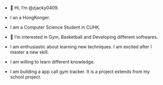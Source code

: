 - 👋 Hi, I’m @zjacky0409.
- I an a HongKonger.
- I am a Computer Science Student in CUHK.
- 👀 I’m interested in Gym, Basketball and Developing different softwares.
- I am enthusiastic about learning new techniques. I am excited after I master a new skill.
- I am willing to learn different knowledge.

- I am building a app call gym tracker. It is a project extends from my school project. 

<!---
zjacky0409/zjacky0409 is a ✨ special ✨ repository because its `README.md` (this file) appears on your GitHub profile.
You can click the Preview link to take a look at your changes.
--->
